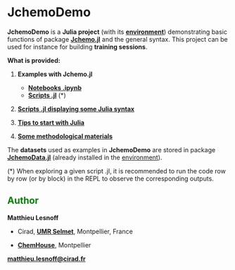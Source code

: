 # JchemoDemo

**JchemoDemo** is a **Julia project** (with its [**environment**](https://github.com/mlesnoff/JchemoDemo/blob/master/Project.toml)) demonstrating basic functions of package [**Jchemo.jl**](https://github.com/mlesnoff/Jchemo.jl) and the general syntax. 
This project can be used for instance for building **training sessions**. 

**What is provided:**

1. **Examples with Jchemo.jl**
    - [**Notebooks .ipynb**](https://github.com/mlesnoff/JchemoDemo/tree/main/Examples_Jchemo/ipynb)
    - [**Scripts .jl**](https://github.com/mlesnoff/JchemoDemo/tree/main/Examples_Jchemo/src) (*)

2. [**Scripts .jl displaying some Julia syntax**](https://github.com/mlesnoff/JchemoDemo/tree/main/src/Misc/src)

3. [**Tips to start with Julia**](https://github.com/mlesnoff/JchemoDemo/blob/main/src/Misc/config.md)

4. [**Some methodological materials**](https://github.com/mlesnoff/JchemoDemo/tree/main/Misc/annexes)

The **datasets** used as examples in **JchemoDemo** are stored in package [**JchemoData.jl**](https://github.com/mlesnoff/JchemoData.jl) (already installed in the [environment](https://github.com/mlesnoff/JchemoDemo/blob/master/Project.toml)).

(*) When exploring a given script .jl, it is recommended to run the code row by row (or by block) in the REPL to observe the corresponding outputs. 

## <span style="color:green"> **Author** </span> 

**Matthieu Lesnoff**

- Cirad, [**UMR Selmet**](https://umr-selmet.cirad.fr/en), Montpellier, France

- [**ChemHouse**](https://www.chemproject.org/ChemHouse), Montpellier

**matthieu.lesnoff@cirad.fr**




